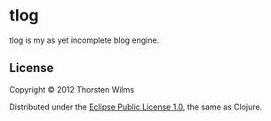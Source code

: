 # tlog

tlog is my as yet incomplete blog engine.

## License

Copyright © 2012 Thorsten Wilms

Distributed under the [Eclipse Public License 1.0](http://www.eclipse.org/legal/epl-v10.html), the same as Clojure.
